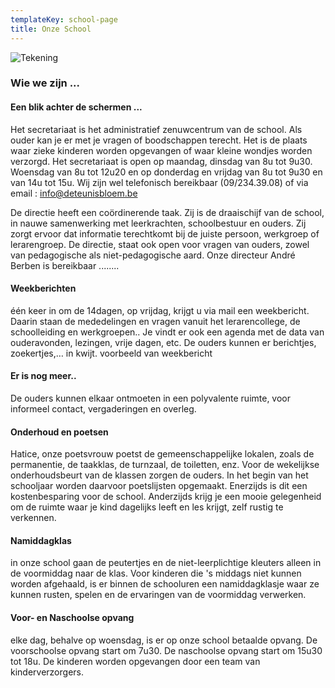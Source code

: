 ```yaml
---
templateKey: school-page
title: Onze School
---
```

![Tekening](/img/tekening.jpg)

### Wie we zijn ...

#### Een blik achter de schermen ...

Het secretariaat is het administratief zenuwcentrum van de school. Als ouder kan je er met je vragen of boodschappen terecht. Het is de plaats waar zieke kinderen worden opgevangen of waar kleine wondjes worden verzorgd. Het secretariaat is open op maandag, dinsdag van 8u tot 9u30. Woensdag van 8u tot 12u20 en op donderdag en vrijdag van 8u tot 9u30 en van 14u tot 15u. Wij zijn wel telefonisch bereikbaar (09/234.39.08) of via email : info@deteunisbloem.be

De directie heeft een coördinerende taak. Zij is de draaischijf van de school, in nauwe samenwerking met leerkrachten, schoolbestuur en ouders. Zij zorgt ervoor dat informatie terechtkomt bij de juiste persoon, werkgroep of lerarengroep. De directie, staat ook open voor vragen van ouders, zowel van pedagogische als niet-pedagogische aard. Onze directeur André Berben is bereikbaar ........

#### Weekberichten

één keer in om de 14dagen, op vrijdag, krijgt u via mail een weekbericht. Daarin staan de mededelingen en vragen vanuit het lerarencollege, de schoolleiding en werkgroepen.. Je vindt er ook een agenda met de data van ouderavonden, lezingen, vrije dagen, etc. De ouders kunnen er berichtjes, zoekertjes,… in kwijt. voorbeeld van weekbericht

#### Er is nog meer..

De ouders kunnen elkaar ontmoeten in een polyvalente ruimte, voor informeel contact, vergaderingen en overleg.

#### Onderhoud en poetsen

Hatice, onze poetsvrouw poetst de gemeenschappelijke lokalen, zoals de permanentie, de taakklas, de turnzaal, de toiletten, enz. Voor de wekelijkse onderhoudsbeurt van de klassen zorgen de ouders. In het begin van het schooljaar worden daarvoor poetslijsten opgemaakt. Enerzijds is dit een kostenbesparing voor de school. Anderzijds krijg je een mooie gelegenheid om de ruimte waar je kind dagelijks leeft en les krijgt, zelf rustig te verkennen.

#### Namiddagklas

in onze school gaan de peutertjes en de niet-leerplichtige kleuters alleen in de voormiddag naar de klas. Voor kinderen die 's middags niet kunnen worden afgehaald, is er binnen de schooluren een namiddagklasje waar ze kunnen rusten, spelen en de ervaringen van de voormiddag verwerken.

#### Voor- en Naschoolse opvang

elke dag, behalve op woensdag, is er op onze school betaalde opvang. De voorschoolse opvang start om 7u30. De naschoolse opvang start om 15u30 tot 18u. De kinderen worden opgevangen door een team van kinderverzorgers.
